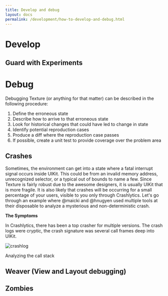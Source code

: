 ```yaml
---
title: Develop and debug
layout: docs
permalink: /development/how-to-develop-and-debug.html
---
```


# Develop

## Guard with Experiments

# Debug

Debugging Texture (or anything for that matter) can be described in the following procedure:
1. Define the erroneous state
2. Describe how to arrive to that erroneous state
3. Look for historical changes that could have led to change in state
4. Identify potential reproduction cases
5. Produce a diff where the reproduction case passes
6. If possible, create a unit test to provide coverage over the problem area

## Crashes

Sometimes, the environment can get into a state where a fatal interrupt signal occurs inside UIKit. This could be from an invalid memory address, unrecognized selector, or a typical out of bounds to name a few. Since Texture is fairly robust due to the awesome designers, it is usually UIKit that is more fragile. It is also likely that crashes will be occurring for a small percentage of your users, visible to you only through Crashlytics. Let's go through an example where @maicki and @hnugyen used multiple tools at their disposable to analyze a mysterious and non-deterministic crash.

__The Symptoms__

In Crashlytics, there has been a top crasher for multiple versions. The crash logs were cryptic, the crash signature was several call frames deep into UIKit.

![crashlog](/docs/static/images/development/crashlog1.png)

Analyzing the call stack

## Weaver (View and Layout debugging)

## Zombies
